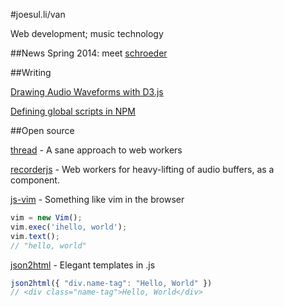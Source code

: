 #joesul.li/van
<link rel='stylesheet' href='/van/style.css'>

Web development; music technology


##News
Spring 2014: meet [schroeder](/van/schroeder)


##Writing

[Drawing Audio Waveforms with D3.js](/van/2014/03/drawing-waveforms/)

[Defining global scripts in NPM](/van/2013/08/npm-bin.html)


##Open source

[thread](https://github.com/itsjoesullivan/thread) - A sane approach to web workers

[recorderjs](https://github.com/itsjoesullivan/recorderjs) - Web workers for heavy-lifting of audio buffers, as a component.

[js-vim](https://github.com/itsjoesullivan/js-vim) - Something like vim in the browser

```javascript
vim = new Vim();
vim.exec('ihello, world');
vim.text();
// "hello, world"
```

[json2html](https://github.com/addthis/json2html) - Elegant templates in .js

```javascript
json2html({ "div.name-tag": "Hello, World" })
// <div class="name-tag">Hello, World</div>
```
